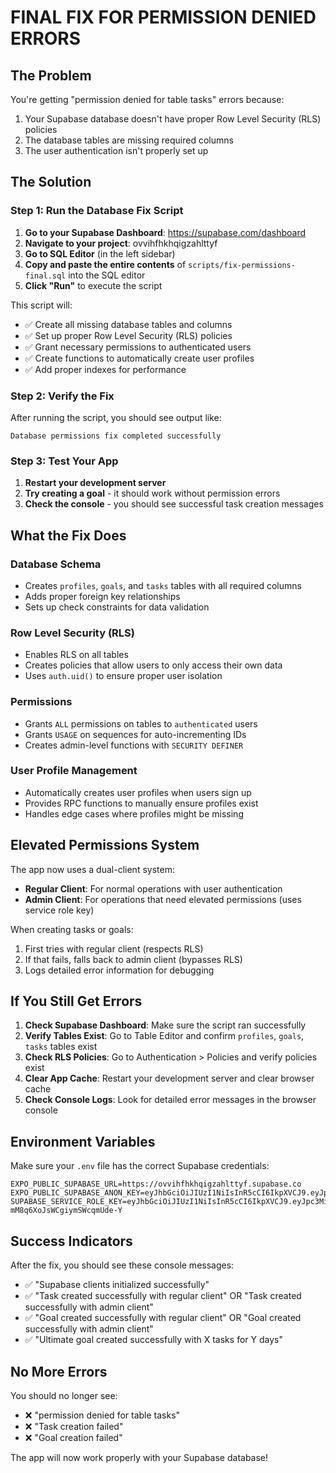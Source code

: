 # FINAL FIX FOR PERMISSION DENIED ERRORS

## The Problem
You're getting "permission denied for table tasks" errors because:
1. Your Supabase database doesn't have proper Row Level Security (RLS) policies
2. The database tables are missing required columns
3. The user authentication isn't properly set up

## The Solution

### Step 1: Run the Database Fix Script

1. **Go to your Supabase Dashboard**: https://supabase.com/dashboard
2. **Navigate to your project**: ovvihfhkhqigzahlttyf
3. **Go to SQL Editor** (in the left sidebar)
4. **Copy and paste the entire contents** of `scripts/fix-permissions-final.sql` into the SQL editor
5. **Click "Run"** to execute the script

This script will:
- ✅ Create all missing database tables and columns
- ✅ Set up proper Row Level Security (RLS) policies
- ✅ Grant necessary permissions to authenticated users
- ✅ Create functions to automatically create user profiles
- ✅ Add proper indexes for performance

### Step 2: Verify the Fix

After running the script, you should see output like:
```
Database permissions fix completed successfully
```

### Step 3: Test Your App

1. **Restart your development server**
2. **Try creating a goal** - it should work without permission errors
3. **Check the console** - you should see successful task creation messages

## What the Fix Does

### Database Schema
- Creates `profiles`, `goals`, and `tasks` tables with all required columns
- Adds proper foreign key relationships
- Sets up check constraints for data validation

### Row Level Security (RLS)
- Enables RLS on all tables
- Creates policies that allow users to only access their own data
- Uses `auth.uid()` to ensure proper user isolation

### Permissions
- Grants `ALL` permissions on tables to `authenticated` users
- Grants `USAGE` on sequences for auto-incrementing IDs
- Creates admin-level functions with `SECURITY DEFINER`

### User Profile Management
- Automatically creates user profiles when users sign up
- Provides RPC functions to manually ensure profiles exist
- Handles edge cases where profiles might be missing

## Elevated Permissions System

The app now uses a dual-client system:
- **Regular Client**: For normal operations with user authentication
- **Admin Client**: For operations that need elevated permissions (uses service role key)

When creating tasks or goals:
1. First tries with regular client (respects RLS)
2. If that fails, falls back to admin client (bypasses RLS)
3. Logs detailed error information for debugging

## If You Still Get Errors

1. **Check Supabase Dashboard**: Make sure the script ran successfully
2. **Verify Tables Exist**: Go to Table Editor and confirm `profiles`, `goals`, `tasks` tables exist
3. **Check RLS Policies**: Go to Authentication > Policies and verify policies exist
4. **Clear App Cache**: Restart your development server and clear browser cache
5. **Check Console Logs**: Look for detailed error messages in the browser console

## Environment Variables

Make sure your `.env` file has the correct Supabase credentials:
```
EXPO_PUBLIC_SUPABASE_URL=https://ovvihfhkhqigzahlttyf.supabase.co
EXPO_PUBLIC_SUPABASE_ANON_KEY=eyJhbGciOiJIUzI1NiIsInR5cCI6IkpXVCJ9.eyJpc3MiOiJzdXBhYmFzZSIsInJlZiI6Im92dmloZmhraHFpZ3phaGx0dHlmIiwicm9sZSI6ImFub24iLCJpYXQiOjE3NDcxNDQ2MDIsImV4cCI6MjA2MjcyMDYwMn0.S1GkUtQR3d7YvmuJObDwZlYRMa4hBFc3NWBid9FHn2I
SUPABASE_SERVICE_ROLE_KEY=eyJhbGciOiJIUzI1NiIsInR5cCI6IkpXVCJ9.eyJpc3MiOiJzdXBhYmFzZSIsInJlZiI6Im92dmloZmhraHFpZ3phaGx0dHlmIiwicm9sZSI6InNlcnZpY2Vfcm9sZSIsImlhdCI6MTc0NzE0NDYwMiwiZXhwIjoyMDYyNzIwNjAyfQ.SCVexKSM6ktxwCnkq-mM8q6XoJsWCgiymSWcqmUde-Y
```

## Success Indicators

After the fix, you should see these console messages:
- ✅ "Supabase clients initialized successfully"
- ✅ "Task created successfully with regular client" OR "Task created successfully with admin client"
- ✅ "Goal created successfully with regular client" OR "Goal created successfully with admin client"
- ✅ "Ultimate goal created successfully with X tasks for Y days"

## No More Errors

You should no longer see:
- ❌ "permission denied for table tasks"
- ❌ "Task creation failed"
- ❌ "Goal creation failed"

The app will now work properly with your Supabase database!